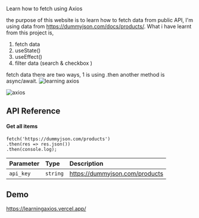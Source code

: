 Learn how to fetch using Axios

the purpose of this website is to learn how to fetch data from public API, I'm using data from https://dummyjson.com/docs/products/. What i have learnt from this project is,

1. fetch data
2. useState()
3. useEffect()
4. filter data (search & checkbox )

fetch data there are two ways, 1 is using .then another method is async/await.
![learning axios](https://github.com/Hafizshkr/LearningAxios/assets/103745630/14687284-f745-4ced-833e-ae40b78bc193)

![axios](https://github.com/Hafizshkr/LearningAxios/assets/103745630/990b40bd-ae0b-46fd-90fa-c7d193d5338c)

## API Reference

#### Get all items

```http
fetch('https://dummyjson.com/products')
.then(res => res.json())
.then(console.log);
```

| Parameter | Type     | Description                    |
| :-------- | :------- | :----------------------------- |
| `api_key` | `string` | https://dummyjson.com/products |

## Demo

https://learningaxios.vercel.app/
